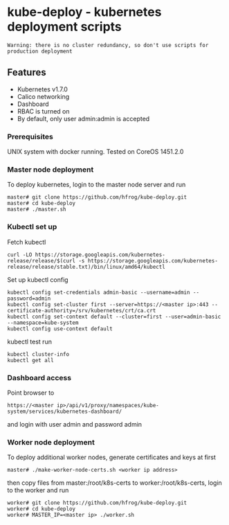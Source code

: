 # kube-deploy - kubernetes deployment scripts

```Warning: there is no cluster redundancy, so don't use scripts for production deployment```

## Features

* Kubernetes v1.7.0
* Calico networking
* Dashboard
* RBAC is turned on
* By default, only user admin:admin is accepted

### Prerequisites

UNIX system with docker running. Tested on CoreOS 1451.2.0

### Master node deployment

To deploy kubernetes, login to the master node server and run

```
master# git clone https://github.com/hfrog/kube-deploy.git
master# cd kube-deploy
master# ./master.sh
```

### Kubectl set up
Fetch kubectl
```
curl -LO https://storage.googleapis.com/kubernetes-release/release/$(curl -s https://storage.googleapis.com/kubernetes-release/release/stable.txt)/bin/linux/amd64/kubectl
```

Set up kubectl config
```
kubectl config set-credentials admin-basic --username=admin --password=admin
kubectl config set-cluster first --server=https://<master ip>:443 --certificate-authority=/srv/kubernetes/crt/ca.crt
kubectl config set-context default --cluster=first --user=admin-basic --namespace=kube-system
kubectl config use-context default
```

kubectl test run
```
kubectl cluster-info
kubectl get all
```

### Dashboard access
Point browser to
```
https://<master ip>/api/v1/proxy/namespaces/kube-system/services/kubernetes-dashboard/
```
and login with user admin and password admin

### Worker node deployment

To deploy additional worker nodes, generate certificates and keys at first
```
master# ./make-worker-node-certs.sh <worker ip address>
```
then copy files from master:/root/k8s-certs to worker:/root/k8s-certs, login to the worker and run
```
worker# git clone https://github.com/hfrog/kube-deploy.git
worker# cd kube-deploy
worker# MASTER_IP=<master ip> ./worker.sh
```

